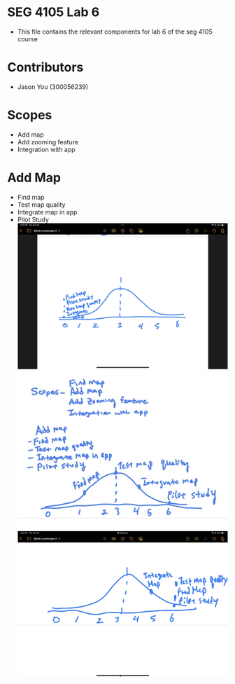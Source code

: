 # SEG 4105 Lab 6
- This file contains the relevant components for lab 6 of the seg 4105 course
# Contributors
- Jason You (300056239)

# Scopes
- Add map
- Add zooming feature
- Integration with app

# Add Map
- Find map
- Test map quality
- Integrate map in app
- Pilot Study
![Hill Chart Initial](./hillchart01.jpg)
![Hill Chart one task](./hillchart.png)
![Hill Chart three task](./hillchart03.jpg)
